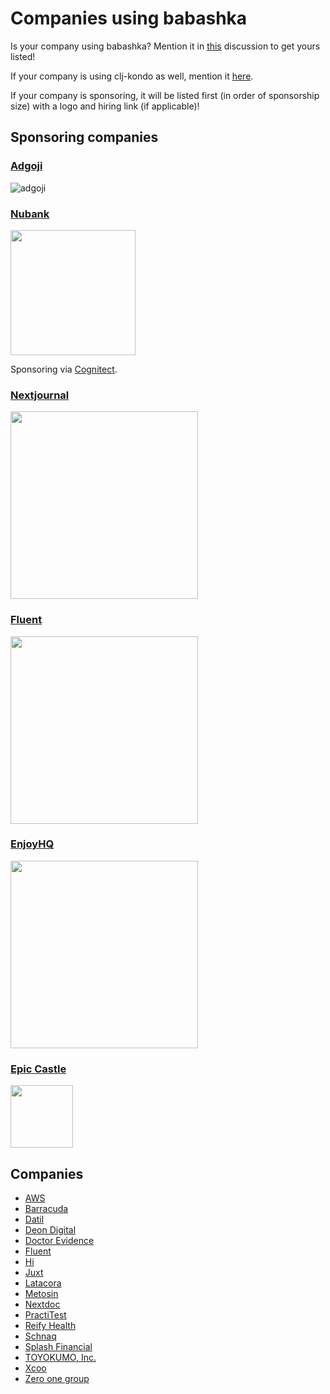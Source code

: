 # Companies using babashka

Is your company using babashka? Mention it in
[this](https://github.com/babashka/babashka/discussions/1026) discussion to get
yours listed!

If your company is using clj-kondo as well, mention it
[here](https://github.com/clj-kondo/clj-kondo/discussions/1397).

If your company is sponsoring, it will be listed first (in order of sponsorship
size) with a logo and hiring link (if applicable)!

## Sponsoring companies

### [Adgoji](https://www.adgoji.com/)

![adgoji](https://images.squarespace-cdn.com/content/v1/5e5f79dcaeba9e2b64132975/1585646545419-5DOZS4SVO5AU0MFA3ZB3/adgoji_logofull.png?format=300w)

### [Nubank](https://nubank.com.br/)

<img src="https://upload.wikimedia.org/wikipedia/commons/f/f7/Nubank_logo_2021.svg" width="200">

Sponsoring via [Cognitect](https://www.cognitect.com/).

### [Nextjournal](https://nextjournal.com/)

<img src="https://cdn.nextjournal.com/images/nextjournal-logo.svg" width="300">

### [Fluent](https//fluent.to)

<img src="https://uploads-ssl.webflow.com/600fdbbcf0cbfe02f1a48030/600fdf0fffe881c3e8e298f4_Fluent%20logotype-p-500.png" width="300">

### [EnjoyHQ](https://getenjoyhq.com/)

<img src="https://getenjoyhq.com/wp-content/uploads/2021/07/EnjoyHQ_uz-blue_cropp.svg" width="300">

### [Epic Castle](https://epiccastle.io)

<img src="https://epiccastle.io/images/logo.png" width="100">

## Companies

- [AWS](https://aws.amazon.com/)
- [Barracuda](https://www.barracuda.com/)
- [Datil](https://datil.com/)
- [Deon Digital](https://www.deondigital.com/)
- [Doctor Evidence](https://drevidence.com)
- [Fluent](https://fluent.to/)
- [Hi](https://www.hi.group/)
- [Juxt](https://www.juxt.pro/)
- [Latacora](https://www.latacora.com/)
- [Metosin](https://www.metosin.fi/en/)
- [Nextdoc](https://www.nextdoc.io/)
- [PractiTest](https://www.practitest.com/)
- [Reify Health](https://www.reifyhealth.com/)
- [Schnaq](https://schnaq.com/)
- [Splash Financial](https://www.splashfinancial.com/)
- [TOYOKUMO, Inc.](https://toyokumo.co.jp/)
- [Xcoo](https://xcoo.com/)
- [Zero one group](https://zero-one-group.com/)
